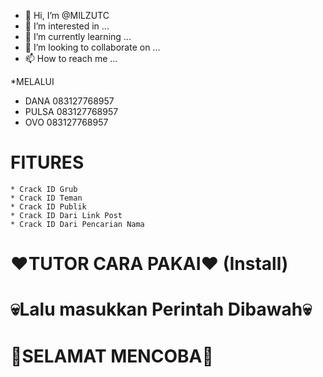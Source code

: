 - 👋 Hi, I’m @MILZUTC
- 👀 I’m interested in ...
- 🌱 I’m currently learning ...
- 💞️ I’m looking to collaborate on ...
- 📫 How to reach me ...

<!---
MILZUTC/MILZUTC is a ✨ special ✨ repository because its `README.md` (this file) appears on your GitHub profile.
You can click the Preview link to take a look at your changes.
--->

 *MELALUI
 * DANA    083127768957
 * PULSA   083127768957
 * OVO     083127768957



# FITURES
  ```
* Crack ID Grub
* Crack ID Teman
* Crack ID Publik
* Crack ID Dari Link Post
* Crack ID Dari Pencarian Nama
```

# ❤TUTOR CARA PAKAI❤ (Install)
  
# 💀Lalu masukkan Perintah Dibawah💀


# 💓SELAMAT MENCOBA💓
